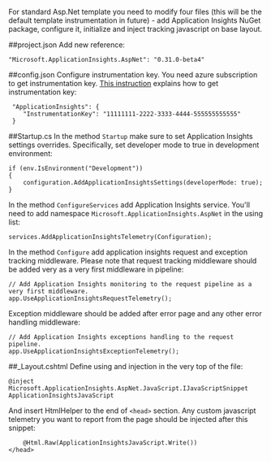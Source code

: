 For standard Asp.Net template you need to modify four files (this will be the default template instrumentation in future) - add Application Insights NuGet package, configure it, initialize and inject tracking javascript on base layout.

##project.json
Add new reference:
```
"Microsoft.ApplicationInsights.AspNet": "0.31.0-beta4"
```

##config.json
Configure instrumentation key. You need azure subscription to get instrumentation key. [This instruction](http://azure.microsoft.com/en-us/documentation/articles/app-insights-java-get-started/) explains how to get instrumentation key:
```
 "ApplicationInsights": {
 	"InstrumentationKey": "11111111-2222-3333-4444-555555555555"
 }
```

##Startup.cs
In the method ```Startup``` make sure to set Application Insights settings overrides. Specifically, set developer mode to true in development environment:

```
if (env.IsEnvironment("Development"))
{
    configuration.AddApplicationInsightsSettings(developerMode: true);
}
```

In the method ```ConfigureServices``` add Application Insights service. You'll need to add namespace ```Microsoft.ApplicationInsights.AspNet``` in the using list:
```
services.AddApplicationInsightsTelemetry(Configuration);
```

In the method ```Configure``` add application insights request and exception tracking middleware. Please note that request tracking middleware should be added very as a very first middleware in pipeline:

```
// Add Application Insights monitoring to the request pipeline as a very first middleware.
app.UseApplicationInsightsRequestTelemetry();
```
Exception middleware should be added after error page and any other error handling middleware:

```
// Add Application Insights exceptions handling to the request pipeline.
app.UseApplicationInsightsExceptionTelemetry();
```

##_Layout.cshtml
Define using and injection in the very top of the file:

```
@inject Microsoft.ApplicationInsights.AspNet.JavaScript.IJavaScriptSnippet ApplicationInsightsJavaScript
```

And insert HtmlHelper to the end of ```<head>``` section. Any custom javascript telemetry you want to report from the page should be injected after this snippet:

```
	@Html.Raw(ApplicationInsightsJavaScript.Write()) 
</head>
```
